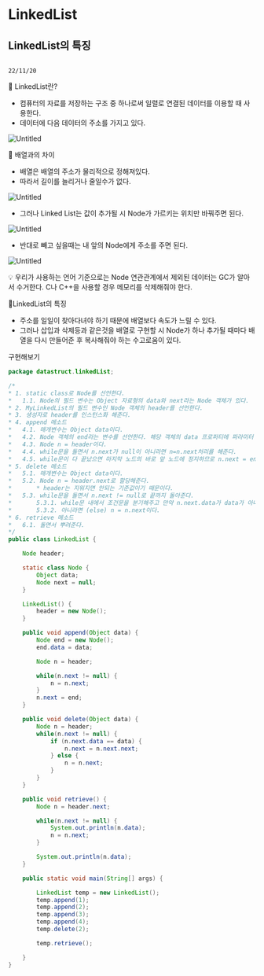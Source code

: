 # LinkedList

## LinkedList의 특징

                                                                                                                                                      22/11/20

📎 LinkedList란?

- 컴퓨터의 자료를 저장하는 구조 중 하나로써 일렬로 연결된 데이터를 이용할 때 사용한다.
- 데이터에 다음 데이터의 주소를 가지고 있다.

![Untitled](LinkedList%206389f26795804dbab2633f4236cf0fcc/Untitled.png)

📎 배열과의 차이

- 배열은 배열의 주소가 물리적으로 정해져있다.
- 따라서 길이를 늘리거나 줄일수가 없다.

![Untitled](LinkedList%206389f26795804dbab2633f4236cf0fcc/Untitled%201.png)

- 그러나 Linked List는 값이 추가될 시 Node가 가르키는 위치만 바꿔주면 된다.

![Untitled](LinkedList%206389f26795804dbab2633f4236cf0fcc/Untitled%202.png)

- 반대로 빼고 싶을때는 내 앞의 Node에게 주소를 주면 된다.

![Untitled](LinkedList%206389f26795804dbab2633f4236cf0fcc/Untitled%203.png)

<aside>
💡 우리가 사용하는 언어 기준으로는 Node 연관관계에서 제외된 데이터는 GC가 알아서 수거한다.
C나 C++을 사용할 경우 메모리를 삭제해줘야 한다.

</aside>

📎LinkedList의 특징

- 주소를 일일이 찾아다녀야 하기 때문에 배열보다 속도가 느릴 수 있다.
- 그러나 삽입과 삭제등과 같은것을 배열로 구현할 시 Node가 하나 추가될 때마다 배열을 다시 만들어준 후 복사해줘야 하는 수고로움이 있다.

구현해보기

```java
package datastruct.linkedList;

/*
* 1. static class로 Node를 선언한다.
*   1.1. Node의 필드 변수는 Object 자료형의 data와 next라는 Node 객체가 있다.
* 2. MyLinkedList의 필드 변수인 Node 객체의 header를 선언한다.
* 3. 생성자로 header를 인스턴스화 해준다.
* 4. append 메소드
*   4.1. 매개변수는 Object data이다.
*   4.2. Node 객체의 end라는 변수를 선언한다. 해당 객체의 data 프로퍼티에 파라미터 data를 할당한다.
*   4.3. Node n = header이다.
*   4.4. while문을 돌면서 n.next가 null이 아니라면 n=n.next처리를 해준다.
*   4.5. while문이 다 끝났으면 마지막 노드의 바로 앞 노드에 정지하므로 n.next = end로 값을 할당해준다.
* 5. delete 메소드
*   5.1. 매개변수는 Object data이다.
*   5.2. Node n = header.next로 할당해준다.
*       * header는 지워지면 안되는 기준값이기 때문이다.
*   5.3. while문을 돌면서 n.next != null로 끝까지 돌아준다.
*       5.3.1. while문 내에서 조건문을 분기해주고 만약 n.next.data가 data가 아니라면 n.next = n.next.next이다.
*       5.3.2. 아니라면 (else) n = n.next이다.
* 6. retrieve 메소드
*   6.1. 돌면서 뿌려준다.
*/
public class LinkedList {

    Node header;

    static class Node {
        Object data;
        Node next = null;
    }

    LinkedList() {
        header = new Node();
    }

    public void append(Object data) {
        Node end = new Node();
        end.data = data;

        Node n = header;

        while(n.next != null) {
            n = n.next;
        }
        n.next = end;
    }

    public void delete(Object data) {
        Node n = header;
        while(n.next != null) {
            if (n.next.data == data) {
                n.next = n.next.next;
            } else {
                n = n.next;
            }
        }
    }

    public void retrieve() {
        Node n = header.next;

        while(n.next != null) {
            System.out.println(n.data);
            n = n.next;
        }

        System.out.println(n.data);
    }

    public static void main(String[] args) {

        LinkedList temp = new LinkedList();
        temp.append(1);
        temp.append(2);
        temp.append(3);
        temp.append(4);
        temp.delete(2);

        temp.retrieve();

    }
}
```
